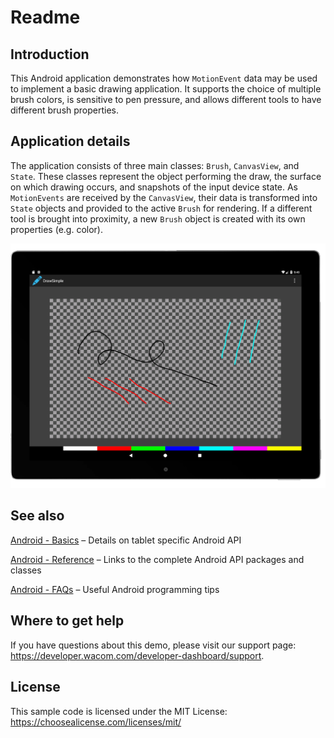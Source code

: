 # Readme

## Introduction
This Android application demonstrates how ```MotionEvent``` data may be used to implement a basic drawing application. It supports the choice of multiple brush colors, is sensitive to pen pressure, and allows different tools to have different brush properties.

## Application details
The application consists of three main classes: ```Brush```, ```CanvasView```, and ```State```. These classes represent the object performing the draw, the surface on which drawing occurs, and snapshots of the input device state. As ```MotionEvents``` are received by the ```CanvasView```, their data is transformed into ```State``` objects and provided to the active ```Brush``` for rendering. If a different tool is brought into proximity, a new ```Brush``` object is created with its own properties (e.g. color).

![Draw Simple application user interface image](./Media/sc-rm-draw-simple.png)

## See also
[Android - Basics](https://developer-docs.wacom.com/intuos-cintiq-business-tablets/docs/android-basics) – Details on tablet specific Android API

[Android - Reference](https://developer-docs.wacom.com/intuos-cintiq-business-tablets/docs/android-reference) – Links to the complete Android API packages and classes

[Android - FAQs](https://developer-support.wacom.com/hc/en-us/articles/12845697299351-Android) – Useful Android programming tips

## Where to get help
If you have questions about this demo, please visit our support page: https://developer.wacom.com/developer-dashboard/support.

## License
This sample code is licensed under the MIT License: https://choosealicense.com/licenses/mit/
